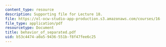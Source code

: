```yaml
---
content_type: resource
description: Supporting file for Lecture 18.
file: https://ol-ocw-studio-app-production.s3.amazonaws.com/courses/16-13-aerodynamics-of-viscous-fluids-fall-2003/b53c4474a0a59436551bf8f47fee6c25_behavior_of_separated.pdf
file_type: application/pdf
resourcetype: Document
title: behavior_of_separated.pdf
uid: b53c4474-a0a5-9436-551b-f8f47fee6c25
---
```


